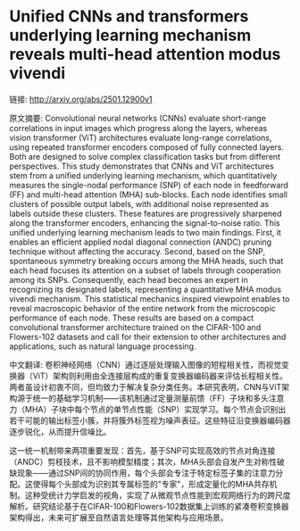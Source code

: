 # Unified CNNs and transformers underlying learning mechanism reveals multi-head attention modus vivendi

链接: http://arxiv.org/abs/2501.12900v1

原文摘要:
Convolutional neural networks (CNNs) evaluate short-range correlations in
input images which progress along the layers, whereas vision transformer (ViT)
architectures evaluate long-range correlations, using repeated transformer
encoders composed of fully connected layers. Both are designed to solve complex
classification tasks but from different perspectives. This study demonstrates
that CNNs and ViT architectures stem from a unified underlying learning
mechanism, which quantitatively measures the single-nodal performance (SNP) of
each node in feedforward (FF) and multi-head attention (MHA) sub-blocks. Each
node identifies small clusters of possible output labels, with additional noise
represented as labels outside these clusters. These features are progressively
sharpened along the transformer encoders, enhancing the signal-to-noise ratio.
This unified underlying learning mechanism leads to two main findings. First,
it enables an efficient applied nodal diagonal connection (ANDC) pruning
technique without affecting the accuracy. Second, based on the SNP, spontaneous
symmetry breaking occurs among the MHA heads, such that each head focuses its
attention on a subset of labels through cooperation among its SNPs.
Consequently, each head becomes an expert in recognizing its designated labels,
representing a quantitative MHA modus vivendi mechanism. This statistical
mechanics inspired viewpoint enables to reveal macroscopic behavior of the
entire network from the microscopic performance of each node. These results are
based on a compact convolutional transformer architecture trained on the
CIFAR-100 and Flowers-102 datasets and call for their extension to other
architectures and applications, such as natural language processing.

中文翻译:
卷积神经网络（CNN）通过逐层处理输入图像的短程相关性，而视觉变换器（ViT）架构则利用由全连接层构成的重复变换器编码器来评估长程相关性。两者虽设计初衷不同，但均致力于解决复杂分类任务。本研究表明，CNN与ViT架构源于统一的基础学习机制——该机制通过定量测量前馈（FF）子块和多头注意力（MHA）子块中每个节点的单节点性能（SNP）实现学习。每个节点会识别出若干可能的输出标签小簇，并将簇外标签视为噪声表征。这些特征沿变换器编码器逐步锐化，从而提升信噪比。

这一统一机制带来两项重要发现：首先，基于SNP可实现高效的节点对角连接（ANDC）剪枝技术，且不影响模型精度；其次，MHA头部会自发产生对称性破缺现象——通过SNP间的协同作用，每个头部会专注于特定标签子集的注意力分配。这使得每个头部成为识别其专属标签的"专家"，形成定量化的MHA共存机制。这种受统计力学启发的视角，实现了从微观节点性能到宏观网络行为的跨尺度解析。研究结论基于在CIFAR-100和Flowers-102数据集上训练的紧凑卷积变换器架构得出，未来可扩展至自然语言处理等其他架构与应用场景。
